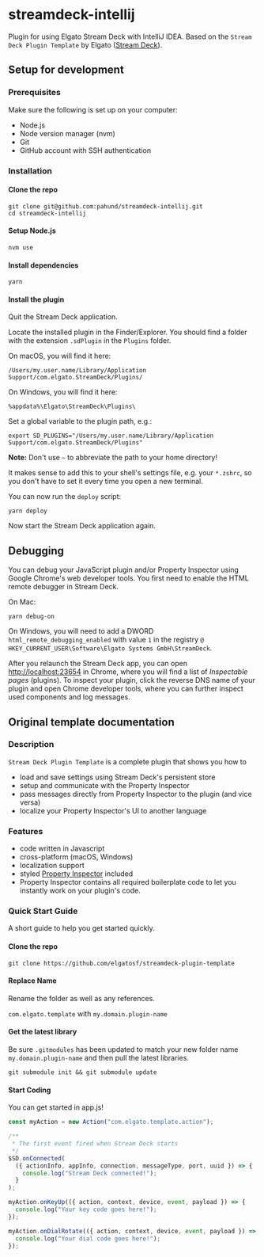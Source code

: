 # streamdeck-intellij

Plugin for using Elgato Stream Deck with IntelliJ IDEA. Based on the
`Stream Deck Plugin Template` by Elgato
([Stream Deck](https://developer.elgato.com/documentation/stream-deck/)).

## Setup for development

### Prerequisites

Make sure the following is set up on your computer:

- Node.js
- Node version manager (nvm)
- Git
- GitHub account with SSH authentication

### Installation

#### Clone the repo

```
git clone git@github.com:pahund/streamdeck-intellij.git
cd streamdeck-intellij
```

#### Setup Node.js

```
nvm use
```

#### Install dependencies

```
yarn
```

#### Install the plugin

Quit the Stream Deck application.

Locate the installed plugin in the Finder/Explorer. You should find a folder
with the extension `.sdPlugin` in the `Plugins` folder.

On macOS, you will find it here:

    /Users/my.user.name/Library/Application Support/com.elgato.StreamDeck/Plugins/

On Windows, you will find it here:

    %appdata%\Elgato\StreamDeck\Plugins\

Set a global variable to the plugin path, e.g.:

    export SD_PLUGINS="/Users/my.user.name/Library/Application Support/com.elgato.StreamDeck/Plugins"

**Note:** Don't use `~` to abbreviate the path to your home directory!

It makes sense to add this to your shell's settings file, e.g. your `*.zshrc`,
so you don't have to set it every time you open a new terminal.

You can now run the `deploy` script:

    yarn deploy

Now start the Stream Deck application again.

## Debugging

You can debug your JavaScript plugin and/or Property Inspector using Google
Chrome's web developer tools. You first need to enable the HTML remote debugger
in Stream Deck.

On Mac:

```
yarn debug-on
```

On Windows, you will need to add a DWORD `html_remote_debugging_enabled` with
value `1` in the registry
`@ HKEY_CURRENT_USER\Software\Elgato Systems GmbH\StreamDeck`.

After you relaunch the Stream Deck app, you can open
[http://localhost:23654](http://localhost:23654/) in Chrome, where you will find
a list of _Inspectable pages_ (plugins). To inspect your plugin, click the
reverse DNS name of your plugin and open Chrome developer tools, where you can
further inspect used components and log messages.

## Original template documentation

### Description

`Stream Deck Plugin Template` is a complete plugin that shows you how to

- load and save settings using Stream Deck's persistent store
- setup and communicate with the Property Inspector
- pass messages directly from Property Inspector to the plugin (and vice versa)
- localize your Property Inspector's UI to another language

### Features

- code written in Javascript
- cross-platform (macOS, Windows)
- localization support
- styled
  [Property Inspector](https://developer.elgato.com/documentation/stream-deck/sdk/property-inspector/)
  included
- Property Inspector contains all required boilerplate code to let you instantly
  work on your plugin's code.

### Quick Start Guide

A short guide to help you get started quickly.

#### Clone the repo

`git clone https://github.com/elgatosf/streamdeck-plugin-template`

#### Replace Name

Rename the folder as well as any references.

`com.elgato.template` with `my.domain.plugin-name`

#### Get the latest library

Be sure `.gitmodules` has been updated to match your new folder name
`my.domain.plugin-name` and then pull the latest libraries.

`git submodule init && git submodule update`

#### Start Coding

You can get started in app.js!

```javascript
const myAction = new Action("com.elgato.template.action");

/**
 * The first event fired when Stream Deck starts
 */
$SD.onConnected(
  ({ actionInfo, appInfo, connection, messageType, port, uuid }) => {
    console.log("Stream Deck connected!");
  }
);

myAction.onKeyUp(({ action, context, device, event, payload }) => {
  console.log("Your key code goes here!");
});

myAction.onDialRotate(({ action, context, device, event, payload }) => {
  console.log("Your dial code goes here!");
});
```
